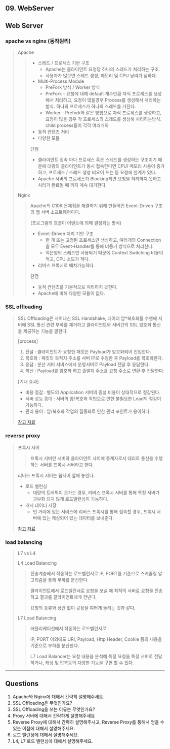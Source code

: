 ## 09. WebServer



## Web Server

### apache vs nginx (동작원리)

> Apache 
>
> > - 스레드 / 프로세스 기반 구조 
> >   - Apache는 클라이언트 요청당 하나의 스레드가 처리하는 구조. 
> >   - 사용자가 많으면 스레드 생성, 메모리 및 CPU 낭비가 심하다. 
> > - Multi-Process Module 
> >   - PreFork 방식 / Worker 방식
> >   - PreFork - 요청에 대해 default 개수만큼 자식 프로세스를 생성해서 처리하고, 요청이 많을경우 Process를 생성해서 처리하는 방식. 하나의 프로세스가 하나의 스레드를 가진다. 
> >   - Worker - Prefork와 같은 방법으로 자식 프로세스를 생성하고, 요청이 많을 경우 각 프로세스의 스레드를 생성해 처리하는방식. child process들이 각각 여러개의 
> > - 동적 컨텐츠 처리 
> > - 다양한 모듈 
> >
> > 단점 
> >
> > - 클라이언트 접속 마다 프로세스 혹은 스레드를 생성하는 구조이기 때문에 대량의 클라이언트가 동시 접속한다면 CPU/ 메모리 사용이 증가하고, 프로세스 / 스레드 생성 비요이 드는 등 요청에 한계가 있다. 
> > - Apache 서버의 프로세스가 Blocking되면 요청을 처리하지 못하고 처리가 완료될 때 까지 계속 대기한다. 
>
> Nginx
>
> > Apache의 C10K 문제점을 해결하기 위해 만들어진 Event-Driven 구조의 웹 서버 소프트웨어이다. 
> >
> > (프로그램의 흐름이 이벤트에 의해 결정되는 방식)
> >
> > - Event-Driven 처리 기반 구조 
> >   - 한 개 또는 고정된 프로세스만 생성하고, 여러개의 Connection을 모두 Event-Handler를 통해 비동기 방식으로 처리한다. 
> >   - 적은양의 스레드만 사용되기 때문에 Context Switching 비용이 적고, CPU 소모가 적다. 
> > - 리버스 프록시로 배치가능하다. 
> >
> > 단점
> >
> > - 동적 컨텐츠를 기본적으로 처리하지 못한다. 
> > - Apache에 비해 다양한 모듈이 없다. 

### SSL offloading 

> SSL Offloading은 서버대신 SSL Handshake, 데이터 암*복호화를 수행해 서버에 SSL 통신 관련 부하를 제거하고 클라이언트와 서버간의 SSL 암호화 통신을 제공하는 기능을 말한다. 
>
> [process]
>
> 1. 전달 : 클라이언트가 요청한 패킷은 Payload가 암호화되어 진입한다.
> 2. 복호화 : 패킷의 목적지 주소를 서버 IP로 수정한 후 Payload를 복호화한다.
> 3. 응답 : 분산 서버 서비스에서 운영서버로 Payload 전달 후 응답한다.
> 4. 회신 : Payload를 암호화 하고 출발지 주소를 요청 주소로 변환 후 전달한다.
>
> [기대 효과]
>
> - 비용 절감 : 별도의 Application 서버의 증설 비용이 상대적으로 절감된다.
> - 서버 성능 증대 : 서버의 암/복호화 작업으로 인한 불필요한 Load의 절감이 가능하다.
> - 관리 용이 : 암/복호화 작업의 집중화로 인한 관리 포인트가 용이하다.
>
> [참고 자료](https://m.blog.naver.com/security_reader/221773862307) 

### reverse proxy

> 프록시 서버 
>
> > 프록시 서버란 서버와 클라이언트 사이에 중계자로서 대리로 통신을 수행하는 서버를 프록시 서버라고 한다. 
>
> 리버스 프록시 서버는 웹서버 앞에 놓인다. 
>
> - 로드 밸런싱 
>   - 대량의 트래픽이 오가는 경우, 리버스 프록시 서버를 통해 특정 서버가 과부화 되지 않게 로드밸런싱이 가능하다.
> - 캐시 데이터 저장
>   - 먼 거리에 있는 서비스에 리버스 프록시를 통해 접속할 경우, 프록시 서버에 있는 캐싱되어 있는 데이터를 보내준다.
>
> [참고 자료](https://losskatsu.github.io/it-infra/reverse-proxy/#%EB%A6%AC%EB%B2%84%EC%8A%A4-%ED%94%84%EB%A1%9D%EC%8B%9Creverse-proxy-%EC%84%9C%EB%B2%84-%EA%B0%9C%EB%85%90)

### load balancing

> L7 vs L4
>
> L4 Load Balancing
>
> > 전송계층에서 작동하는 로드밸런서로 IP, PORT를 기준으로 스케줄링 알고리즘을 통해 부하를 분산한다. 
> >
> > 클라이언트에서 로드밸런서로 요청을 보낼 때 최적의 서버로 요청을 전송하고 결과를 클라이언트에게 건넨다. 
> >
> > 요청의 종류와 상관 없이 공장을 여러개 돌리는 것과 같다, 
>
> L7 Load Balancing
>
> > 애플리케이션에서 작동하는 로드밸런서로
> >
> > IP, PORT 이외에도 URI, Payload, Http Header, Cookie 등의 내용을 기준으로 부하를 분산한다. 
> >
> > L7 Load Balancer는 요청 내용을 분석해 특정 요청을 특정 서버로 전달하거나, 캐싱 및 압축등의 다양한 기능을 구현 할 수 있다. 
>



---

## Questions 

1. Apache와 Nginx에 대해서 간략히 설명해주세요.
2. SSL Offloading은 무엇인가요? 
3. SSL Offloading을 쓰는 이유는 무엇인가요?
4. Proxy 서버에 대해서 간략하게 설명해주세요
5. Reverse Proxy에 대해서 간략히 설명해주시고, Reverse Proxy를 통해서 얻을 수 있는 이점에 대해서 설명해주세요.
6. 로드 밸런싱에 대해서 설명해주세요. 
7. L4, L7 로드 밸런싱에 대해서 설명해주세요.
